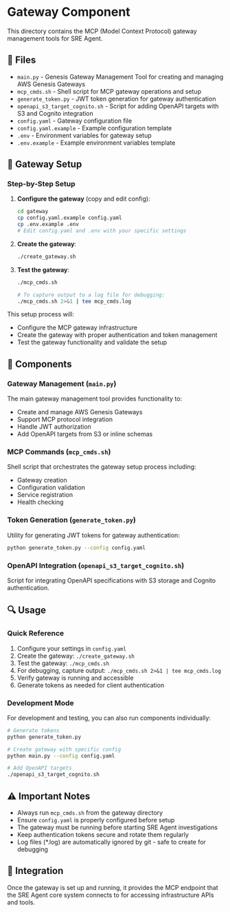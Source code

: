 # Gateway Component

This directory contains the MCP (Model Context Protocol) gateway management tools for SRE Agent.

## 📁 Files

- `main.py` - Genesis Gateway Management Tool for creating and managing AWS Genesis Gateways
- `mcp_cmds.sh` - Shell script for MCP gateway operations and setup
- `generate_token.py` - JWT token generation for gateway authentication
- `openapi_s3_target_cognito.sh` - Script for adding OpenAPI targets with S3 and Cognito integration
- `config.yaml` - Gateway configuration file
- `config.yaml.example` - Example configuration template
- `.env` - Environment variables for gateway setup
- `.env.example` - Example environment variables template

## 🚀 Gateway Setup

### Step-by-Step Setup

1. **Configure the gateway** (copy and edit config):
   ```bash
   cd gateway
   cp config.yaml.example config.yaml
   cp .env.example .env
   # Edit config.yaml and .env with your specific settings
   ```

2. **Create the gateway**:
   ```bash
   ./create_gateway.sh
   ```

3. **Test the gateway**:
   ```bash
   ./mcp_cmds.sh
   
   # To capture output to a log file for debugging:
   ./mcp_cmds.sh 2>&1 | tee mcp_cmds.log
   ```

This setup process will:
- Configure the MCP gateway infrastructure
- Create the gateway with proper authentication and token management
- Test the gateway functionality and validate the setup

## 🔧 Components

### Gateway Management (`main.py`)
The main gateway management tool provides functionality to:
- Create and manage AWS Genesis Gateways
- Support MCP protocol integration
- Handle JWT authorization
- Add OpenAPI targets from S3 or inline schemas

### MCP Commands (`mcp_cmds.sh`)
Shell script that orchestrates the gateway setup process including:
- Gateway creation
- Configuration validation
- Service registration
- Health checking

### Token Generation (`generate_token.py`)
Utility for generating JWT tokens for gateway authentication:
```bash
python generate_token.py --config config.yaml
```

### OpenAPI Integration (`openapi_s3_target_cognito.sh`)
Script for integrating OpenAPI specifications with S3 storage and Cognito authentication.

## 🔍 Usage

### Quick Reference
1. Configure your settings in `config.yaml`
2. Create the gateway: `./create_gateway.sh`
3. Test the gateway: `./mcp_cmds.sh`
4. For debugging, capture output: `./mcp_cmds.sh 2>&1 | tee mcp_cmds.log`
5. Verify gateway is running and accessible
6. Generate tokens as needed for client authentication

### Development Mode
For development and testing, you can also run components individually:

```bash
# Generate tokens
python generate_token.py

# Create gateway with specific config
python main.py --config config.yaml

# Add OpenAPI targets
./openapi_s3_target_cognito.sh
```

## ⚠️ Important Notes

- Always run `mcp_cmds.sh` from the gateway directory
- Ensure `config.yaml` is properly configured before setup
- The gateway must be running before starting SRE Agent investigations
- Keep authentication tokens secure and rotate them regularly
- Log files (*.log) are automatically ignored by git - safe to create for debugging

## 🔗 Integration

Once the gateway is set up and running, it provides the MCP endpoint that the SRE Agent core system connects to for accessing infrastructure APIs and tools.